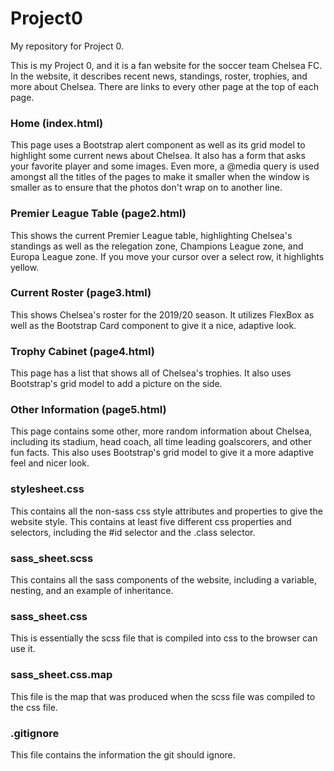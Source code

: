# Project0
My repository for Project 0.

This is my Project 0, and it is a fan website for the soccer team Chelsea FC. In the website, it describes recent news, standings, roster, trophies, and more about Chelsea. There are links to every other page at the top of each page.

### Home (index.html)
This page uses a Bootstrap alert component as well as its grid model to highlight some current news about Chelsea. It also has a form that asks your favorite player and some images. Even more, a @media query is used amongst all the titles of the pages to make it smaller when the window is smaller as to ensure that the photos don't wrap on to another line.

### Premier League Table (page2.html)
This shows the current Premier League table, highlighting Chelsea's standings as well as the relegation zone, Champions League zone, and Europa League zone. If you move your cursor over a select row, it highlights yellow.

### Current Roster (page3.html)
This shows Chelsea's roster for the 2019/20 season. It utilizes FlexBox as well as the Bootstrap Card component to give it a nice, adaptive look.

### Trophy Cabinet (page4.html)
This page has a list that shows all of Chelsea's trophies. It also uses Bootstrap's grid model to add a picture on the side.

### Other Information (page5.html)
This page contains some other, more random information about Chelsea, including its stadium, head coach, all time leading goalscorers, and other fun facts. This also uses Bootstrap's grid model to give it a more adaptive feel and nicer look.

### stylesheet.css
This contains all the non-sass css style attributes and properties to give the website style. This contains at least five different css properties and selectors, including the #id selector and the .class selector.

### sass_sheet.scss
This contains all the sass components of the website, including a variable, nesting, and an example of inheritance.

### sass_sheet.css
This is essentially the scss file that is compiled into css to the browser can use it.

### sass_sheet.css.map
This file is the map that was produced when the scss file was compiled to the css file.

### .gitignore
This file contains the information the git should ignore.
